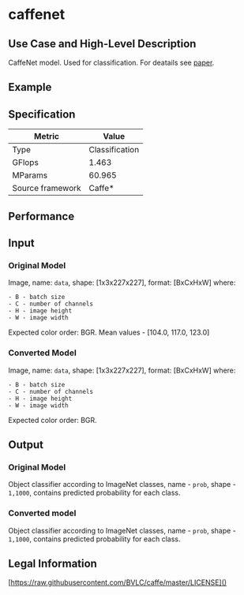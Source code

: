 # caffenet

## Use Case and High-Level Description

CaffeNet model. Used for classification. For deatails see [paper](https://arxiv.org/abs/1408.5093).

## Example

## Specification

| Metric                          | Value                                     |
|---------------------------------|-------------------------------------------|
| Type                            | Classification                            |
| GFlops                          | 1.463                                     |
| MParams                         | 60.965                                    |
| Source framework                | Caffe\*                                   |

## Performance

## Input

### Original Model

Image, name: `data`, shape: [1x3x227x227], format: [BxCxHxW]
   where:

    - B - batch size
    - C - number of channels
    - H - image height
    - W - image width

   Expected color order: BGR.
   Mean values - [104.0, 117.0, 123.0]

### Converted Model

Image, name: `data`, shape: [1x3x227x227], format: [BxCxHxW]
   where:

    - B - batch size
    - C - number of channels
    - H - image height
    - W - image width

   Expected color order: BGR.

## Output

### Original Model

Object classifier according to ImageNet classes, name - `prob`,  shape - `1,1000`, contains predicted
probability for each class.

### Converted model

Object classifier according to ImageNet classes, name - `prob`,  shape - `1,1000`, contains predicted
probability for each class.

## Legal Information

[https://raw.githubusercontent.com/BVLC/caffe/master/LICENSE]()